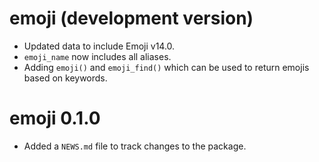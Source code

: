 # emoji (development version)

* Updated data to include Emoji v14.0.
* `emoji_name` now includes all aliases.
* Adding `emoji()` and `emoji_find()` which can be used to return emojis based on keywords.

# emoji 0.1.0

* Added a `NEWS.md` file to track changes to the package.
